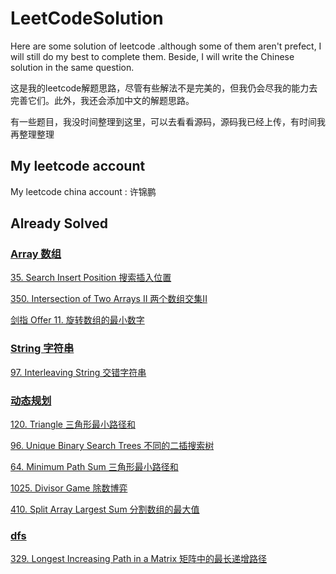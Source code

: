 # LeetCodeSolution
Here are some solution of leetcode .although some of them aren't prefect, I will still do my best to complete them. Beside, I will write the Chinese solution in the same question.

这是我的leetcode解题思路，尽管有些解法不是完美的，但我仍会尽我的能力去完善它们。此外，我还会添加中文的解题思路。


有一些题目，我没时间整理到这里，可以去看看源码，源码我已经上传，有时间我再整理整理

## My leetcode account
My leetcode china account : 许锦鹏

## Already Solved
### [Array 数组](https://github.com/FlagGuarder/LeetCodeSolution/tree/master/algorithm/src/Array)

[35. Search Insert Position 搜索插入位置](https://github.com/FlagGuarder/LeetCodeSolution/blob/master/algorithm/src/Array/Solution46/Solution.java)

[350. Intersection of Two Arrays II 两个数组交集II](https://github.com/FlagGuarder/LeetCodeSolution/blob/master/algorithm/src/Solution41/Solution.java)

[剑指 Offer 11. 旋转数组的最小数字](https://github.com/FlagGuarder/LeetCodeSolution/blob/master/algorithm/src/Array/Solution48/Solution.java)
 

### [String 字符串](https://github.com/FlagGuarder/LeetCodeSolution/tree/master/algorithm/src/string)

[97. Interleaving String 交错字符串](https://github.com/FlagGuarder/LeetCodeSolution/blob/master/algorithm/src/string/Solution47/Solution.java)

### [动态规划](https://github.com/FlagGuarder/LeetCodeSolution/tree/master/algorithm/src/DynamicPlanning)

[120. Triangle 三角形最小路径和](https://github.com/FlagGuarder/LeetCodeSolution/blob/master/algorithm/src/DynamicPlanning/Solution43/Solution.java)

[96. Unique Binary Search Trees 不同的二插搜索树](https://github.com/FlagGuarder/LeetCodeSolution/blob/master/algorithm/src/DynamicPlanning/Solution44/Solution44.java)

[64. Minimum Path Sum 三角形最小路径和](https://github.com/FlagGuarder/LeetCodeSolution/blob/master/algorithm/src/DynamicPlanning/Solution49/Solution.java)

[1025. Divisor Game 除数博弈](https://github.com/FlagGuarder/LeetCodeSolution/blob/master/algorithm/src/DynamicPlanning/Solution50/Solution.java)

[410. Split Array Largest Sum 分割数组的最大值](https://github.com/FlagGuarder/LeetCodeSolution/blob/master/algorithm/src/DynamicPlanning/Solution51/Solution.java)

### [dfs](https://github.com/FlagGuarder/LeetCodeSolution/tree/master/algorithm/src/dfs)

[329. Longest Increasing Path in a Matrix  矩阵中的最长递增路径
](https://github.com/FlagGuarder/LeetCodeSolution/blob/master/algorithm/src/dfs/Solution52/Solution.java)
